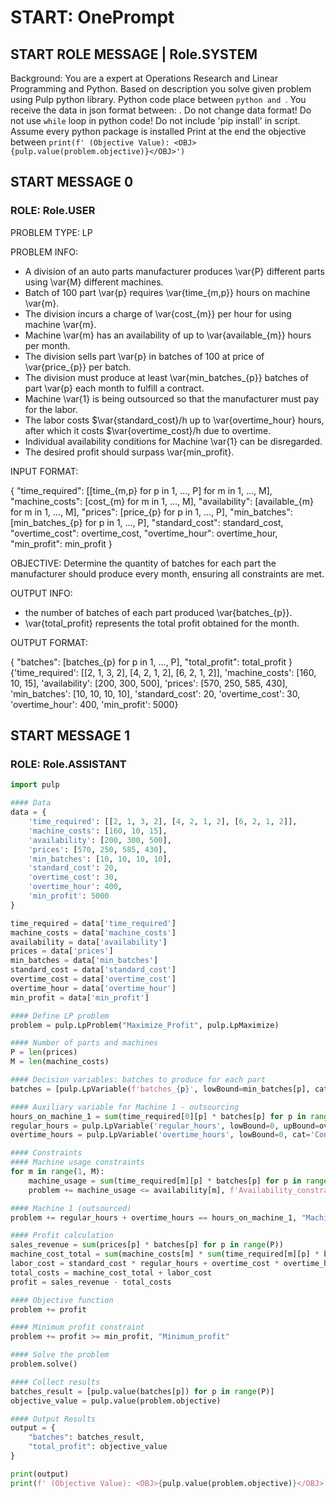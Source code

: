 # START: OnePrompt 
## START ROLE MESSAGE | Role.SYSTEM 
Background: You are a expert at Operations Research and Linear Programming and Python. Based on description you solve given problem using Pulp python library. Python code place between ```python and ```. You receive the data in json format between: <DATA></DATA>. Do not change data format! Do not use `while` loop in python code! Do not include 'pip install' in script. Assume every python package is installed Print at the end the objective between <OBJ></OBJ> `print(f' (Objective Value): <OBJ>{pulp.value(problem.objective)}</OBJ>')`  
## START MESSAGE 0 
### ROLE: Role.USER
<DESCRIPTION>
PROBLEM TYPE: LP

PROBLEM INFO:

- A division of an auto parts manufacturer produces \var{P} different parts using \var{M} different machines.
- Batch of 100 part \var{p} requires \var{time_{m,p}} hours on machine \var{m}.
- The division incurs a charge of \var{cost_{m}} per hour for using machine \var{m}.
- Machine \var{m} has an availability of up to \var{available_{m}} hours per month.
- The division sells part \var{p} in batches of 100 at price of \var{price_{p}} per batch.
- The division must produce at least \var{min_batches_{p}} batches of part \var{p} each month to fulfill a contract.
- Machine \var{1} is being outsourced so that the manufacturer must pay for the labor.
- The labor costs $\var{standard_cost}/h up to \var{overtime_hour} hours, after which it costs $\var{overtime_cost}/h due to overtime.
- Individual availability conditions for Machine \var{1} can be disregarded.
- The desired profit should surpass \var{min_profit}.

INPUT FORMAT: 

{
    "time_required": [[time_{m,p} for p in 1, ..., P] for m in 1, ..., M],
    "machine_costs": [cost_{m} for m in 1, ..., M],
    "availability": [available_{m} for m in 1, ..., M],
    "prices": [price_{p} for p in 1, ..., P],
    "min_batches": [min_batches_{p} for p in 1, ..., P],
    "standard_cost": standard_cost,
    "overtime_cost": overtime_cost,
    "overtime_hour": overtime_hour,
    "min_profit": min_profit
}

OBJECTIVE: Determine the quantity of batches for each part the manufacturer should produce every month, ensuring all constraints are met.

OUTPUT INFO:

- the number of batches of each part produced \var{batches_{p}}.
- \var{total_profit} represents the total profit obtained for the month.

OUTPUT FORMAT:

{
    "batches": [batches_{p} for p in 1, ..., P],
    "total_profit": total_profit
}
</DESCRIPTION>
<DATA>
{'time_required': [[2, 1, 3, 2], [4, 2, 1, 2], [6, 2, 1, 2]], 'machine_costs': [160, 10, 15], 'availability': [200, 300, 500], 'prices': [570, 250, 585, 430], 'min_batches': [10, 10, 10, 10], 'standard_cost': 20, 'overtime_cost': 30, 'overtime_hour': 400, 'min_profit': 5000}</DATA>


## START MESSAGE 1 
### ROLE: Role.ASSISTANT
```python
import pulp

#### Data
data = {
    'time_required': [[2, 1, 3, 2], [4, 2, 1, 2], [6, 2, 1, 2]], 
    'machine_costs': [160, 10, 15], 
    'availability': [200, 300, 500], 
    'prices': [570, 250, 585, 430], 
    'min_batches': [10, 10, 10, 10], 
    'standard_cost': 20, 
    'overtime_cost': 30, 
    'overtime_hour': 400, 
    'min_profit': 5000
}

time_required = data['time_required']
machine_costs = data['machine_costs']
availability = data['availability']
prices = data['prices']
min_batches = data['min_batches']
standard_cost = data['standard_cost']
overtime_cost = data['overtime_cost']
overtime_hour = data['overtime_hour']
min_profit = data['min_profit']

#### Define LP problem
problem = pulp.LpProblem("Maximize_Profit", pulp.LpMaximize)

#### Number of parts and machines
P = len(prices)
M = len(machine_costs)

#### Decision variables: batches to produce for each part
batches = [pulp.LpVariable(f'batches_{p}', lowBound=min_batches[p], cat='Continuous') for p in range(P)]

#### Auxiliary variable for Machine 1 - outsourcing
hours_on_machine_1 = sum(time_required[0][p] * batches[p] for p in range(P))
regular_hours = pulp.LpVariable('regular_hours', lowBound=0, upBound=overtime_hour, cat='Continuous')
overtime_hours = pulp.LpVariable('overtime_hours', lowBound=0, cat='Continuous')

#### Constraints
#### Machine usage constraints
for m in range(1, M):
    machine_usage = sum(time_required[m][p] * batches[p] for p in range(P))
    problem += machine_usage <= availability[m], f'Availability_constraint_machine_{m+1}'

#### Machine 1 (outsourced)
problem += regular_hours + overtime_hours == hours_on_machine_1, "Machine_1_hours_balance"

#### Profit calculation
sales_revenue = sum(prices[p] * batches[p] for p in range(P))
machine_cost_total = sum(machine_costs[m] * sum(time_required[m][p] * batches[p] for p in range(P)) for m in range(1, M))
labor_cost = standard_cost * regular_hours + overtime_cost * overtime_hours
total_costs = machine_cost_total + labor_cost
profit = sales_revenue - total_costs

#### Objective function
problem += profit

#### Minimum profit constraint
problem += profit >= min_profit, "Minimum_profit"

#### Solve the problem
problem.solve()

#### Collect results
batches_result = [pulp.value(batches[p]) for p in range(P)]
objective_value = pulp.value(problem.objective)

#### Output Results
output = {
    "batches": batches_result,
    "total_profit": objective_value
}

print(output)
print(f' (Objective Value): <OBJ>{pulp.value(problem.objective)}</OBJ>')
```

